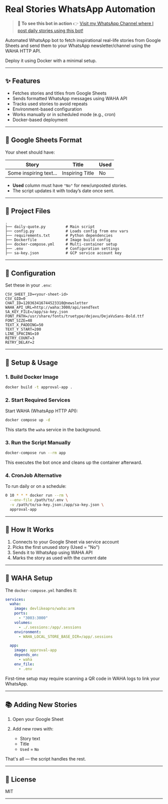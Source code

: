 # Real Stories WhatsApp Automation

> **🚀 To see this bot in action**
> 👉 [Visit my WhatsApp Channel where I post daily stories using this bot!](https://www.whatsapp.com/channel/0029VbAocBlJENy7BDlMpL2f)

Automated WhatsApp bot to fetch inspirational real-life stories from Google Sheets and send them to your WhatsApp newsletter/channel using the WAHA HTTP API.

Deploy it using Docker with a minimal setup.

---

## ✨ Features

* Fetches stories and titles from Google Sheets
* Sends formatted WhatsApp messages using WAHA API
* Tracks used stories to avoid repeats
* Environment-based configuration
* Works manually or in scheduled mode (e.g., cron)
* Docker-based deployment

---

## 📌 Google Sheets Format

Your sheet should have:

| Story                  | Title           | Used |
| ---------------------- | --------------- | ---- |
| Some inspiring text... | Inspiring Title | No   |

* **Used** column must have `"No"` for new/unposted stories.
* The script updates it with today’s date once sent.

---

## 📂 Project Files

```
.
├── daily-quote.py         # Main script
├── config.py              # Loads config from env vars
├── requirements.txt       # Python dependencies
├── Dockerfile             # Image build config
├── docker-compose.yml     # Multi-container setup
├── .env                   # Configuration settings
├── sa-key.json            # GCP service account key
```

---

## 🔧 Configuration

Set these in your `.env`:

```
CSV_SHEET_ID=<your-sheet-id>
CSV_GID=0
CHAT_ID=120363416744523310@newsletter
WAHA_API_URL=http://waha:3000/api/sendText
SA_KEY_FILE=/app/sa-key.json
FONT_PATH=/usr/share/fonts/truetype/dejavu/DejaVuSans-Bold.ttf
FONT_SIZE=48
TEXT_X_PADDING=50
TEXT_Y_START=200
LINE_SPACING=10
RETRY_COUNT=3
RETRY_DELAY=2
```

---

## 🚀 Setup & Usage

### 1. Build Docker Image

```bash
docker build -t approval-app .
```

### 2. Start Required Services

Start WAHA (WhatsApp HTTP API):

```bash
docker compose up -d
```

This starts the `waha` service in the background.

### 3. Run the Script Manually

```bash
docker-compose run --rm app
```

This executes the bot once and cleans up the container afterward.

### 4. CronJob Alternative

To run daily or on a schedule:

```bash
0 10 * * * docker run --rm \
  --env-file /path/to/.env \
  -v /path/to/sa-key.json:/app/sa-key.json \
  approval-app
```

---

## 🧠 How It Works

1. Connects to your Google Sheet via service account
2. Picks the first unused story (Used = "No")
3. Sends it to WhatsApp using WAHA API
4. Marks the story as used with the current date

---

## 🧪 WAHA Setup

The `docker-compose.yml` handles it:

```yaml
services:
  waha:
    image: devlikeapro/waha:arm
    ports:
      - "3003:3000"
    volumes:
      - ./.sessions:/app/.sessions
    environment:
      - WAHA_LOCAL_STORE_BASE_DIR=/app/.sessions

  app:
    image: approval-app
    depends_on:
      - waha
    env_file:
      - .env
```

First-time setup may require scanning a QR code in WAHA logs to link your WhatsApp.

---

## 📚 Adding New Stories

1. Open your Google Sheet
2. Add new rows with:

   * Story text
   * Title
   * `Used` = `No`

That's all — the script handles the rest.

---

## 🔗 License

MIT

---
